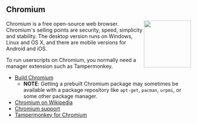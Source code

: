 ## Chromium
<img src="https://raw.githubusercontent.com/wiki/OpenUserJS/OpenUserJS.org/images/chromium_icon.png" width="128" height="128" align="right">

Chromium is a free open-source web browser. Chromium's selling points are security, speed, simplicity and stability. The desktop version runs on Windows, Linux and OS X, and there are mobile versions for Android and iOS.

To run userscripts on Chromium, you normally need a manager extension such as Tampermonkey.

* [Build Chromium][chromiumBrowser]
    * **NOTE**: Getting a prebuilt Chromium package may sometimes be available with a package repository like `apt-get`, `pacman`, `urpmi`, or some other package manager.
* [Chromium on Wikipedia][wikipediaChromium]
* [Chromium support][chromiumSupport]
* [Tampermonkey for Chromium][tampermonkeyForChromium]

[githubFavicon]: https://assets-cdn.github.com/favicon.ico
[oujsFavicon]: https://raw.githubusercontent.com/OpenUserJs/OpenUserJS.org/master/public/images/favicon16.png
[chromiumBrowser]: http://dev.chromium.org/Home
[wikipediaChromium]: https://www.wikipedia.org/wiki/Chromium_%28web_browser%29
[chromiumSupport]: https://bugs.chromium.org/p/chromium/issues/list
[tampermonkeyForChromium]: Tampermonkey-for-Chromium
